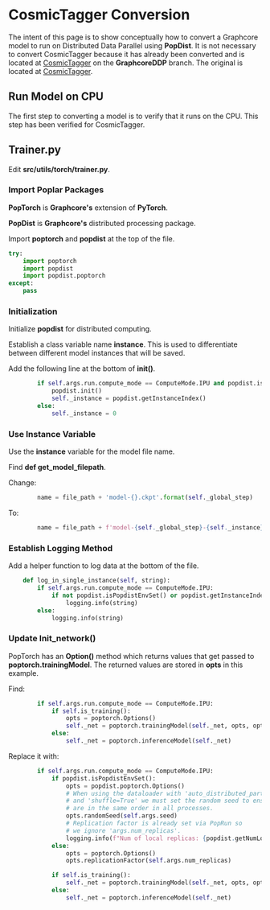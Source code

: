 # CosmicTagger Conversion

The intent of this page is to show conceptually how to convert a Graphcore model to run on Distributed Data Parallel
using **PopDist**.
It is not necessary to convert CosmicTagger because it has already been converted and is
located at [CosmicTagger](https://github.com/BruceRayWilsonAtANL/CosmicTagger.git) on the **GraphcoreDDP** branch.
The original is located at [CosmicTagger](https://github.com/coreyjadams/CosmicTagger.git).

## Run Model on CPU

The first step to converting a model is to verify that it runs on the CPU.  This step has been verified for CosmicTagger.

## Trainer.py

Edit **src/utils/torch/trainer.py**.

### Import Poplar Packages

**PopTorch** is **Graphcore's** extension of **PyTorch**.

**PopDist** is **Graphcore's** distributed processing package.

Import **poptorch** and **popdist** at the top of the file.

```python
try:
    import poptorch
    import popdist
    import popdist.poptorch
except:
    pass
```

### Initialization

Initialize **popdist** for distributed computing.

Establish a class variable name **instance**.  This is used to differentiate between different
model instances that will be saved.

Add the following line at the bottom of **__init__()**.

```python
        if self.args.run.compute_mode == ComputeMode.IPU and popdist.isPopdistEnvSet():
            popdist.init()
            self._instance = popdist.getInstanceIndex()
        else:
            self._instance = 0
```

### Use Instance Variable

Use the **instance** variable for the model file name.

Find **def get_model_filepath**.

Change:

```python
        name = file_path + 'model-{}.ckpt'.format(self._global_step)
```

To:

```python
        name = file_path + f'model-{self._global_step}-{self._instance}.ckpt'
```

### Establish Logging Method

Add a helper function to log data at the bottom of the file.

```python
    def log_in_single_instance(self, string):
        if self.args.run.compute_mode == ComputeMode.IPU:
            if not popdist.isPopdistEnvSet() or popdist.getInstanceIndex() == 0:
                logging.info(string)
        else:
            logging.info(string)
```

### Update Init_network()

PopTorch has an **Option()** method which returns values that get passed to **poptorch.trainingModel**.
The returned values are stored in **opts** in this example.

Find:

```python
        if self.args.run.compute_mode == ComputeMode.IPU:
            if self.is_training():
                opts = poptorch.Options()
                self._net = poptorch.trainingModel(self._net, opts, optimizer=torch.optim.SGD(self._net.parameters(), lr=1e-3))
            else:
                self._net = poptorch.inferenceModel(self._net)
```

Replace it with:

```python
        if self.args.run.compute_mode == ComputeMode.IPU:
            if popdist.isPopdistEnvSet():
                opts = popdist.poptorch.Options()
                # When using the dataloader with 'auto_distributed_partitioning=True'
                # and 'shuffle=True' we must set the random seed to ensure that tensors
                # are in the same order in all processes.
                opts.randomSeed(self.args.seed)
                # Replication factor is already set via PopRun so
                # we ignore 'args.num_replicas'.
                logging.info(f"Num of local replicas: {popdist.getNumLocalReplicas()}")
            else:
                opts = poptorch.Options()
                opts.replicationFactor(self.args.num_replicas)

            if self.is_training():
                self._net = poptorch.trainingModel(self._net, opts, optimizer=torch.optim.SGD(self._net.parameters(), lr=1e-3))
            else:
                self._net = poptorch.inferenceModel(self._net)
```
